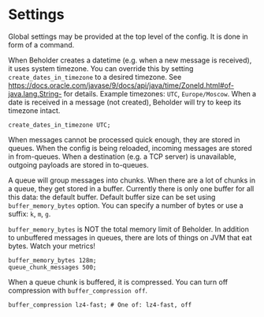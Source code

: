 # Settings

Global settings may be provided at the top level of the config.
It is done in form of a command.

When Beholder creates a datetime (e.g. when a new message is received), it uses system timezone.
You can override this by setting `create_dates_in_timezone` to a desired timezone.
See https://docs.oracle.com/javase/9/docs/api/java/time/ZoneId.html#of-java.lang.String- for details.
Example timezones: `UTC`, `Europe/Moscow`.
When a date is received in a message (not created), Beholder will try to keep its timezone intact.

    create_dates_in_timezone UTC;

When messages cannot be processed quick enough, they are stored in queues.
When the config is being reloaded, incoming messages are stored in from-queues.
When a destination (e.g. a TCP server) is unavailable, outgoing payloads are stored in to-queues.

A queue will group messages into chunks. When there are a lot of chunks in a queue, they get stored in a buffer.
Currently there is only one buffer for all this data: the default buffer. Default buffer size can be set using
`buffer_memory_bytes` option. You can specify a number of bytes or use a suffix: `k`, `m`, `g`.

`buffer_memory_bytes` is NOT the total memory limit of Beholder. In addition to unbuffered messages in queues,
there are lots of things on JVM that eat bytes. Watch your metrics!

    buffer_memory_bytes 128m;
    queue_chunk_messages 500;

When a queue chunk is buffered, it is compressed. You can turn off compression with `buffer_compression off`.

    buffer_compression lz4-fast; # One of: lz4-fast, off
